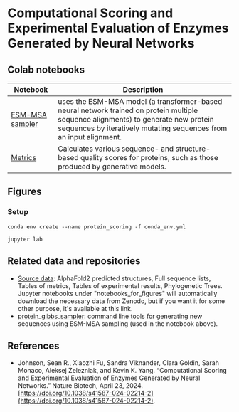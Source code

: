 # Computational Scoring and Experimental Evaluation of Enzymes Generated by Neural Networks



## Colab notebooks

| Notebook | Description |
| -------- | ----------- |
| [ESM-MSA sampler](https://colab.research.google.com/github/seanrjohnson/protein_scoring/blob/main/colab_notebooks/ESM_MSA_sequence_generation.ipynb) | uses the ESM-MSA model (a transformer-based neural network trained on protein multiple sequence alignments) to generate new protein sequences by iteratively mutating sequences from an input alignment. |
| [Metrics](https://github.com/seanrjohnson/protein_scoring/blob/main/colab_notebooks/Protein_Metrics.ipynb) | Calculates various sequence- and structure-based quality scores for proteins, such as those produced by generative models. | 


## Figures

### Setup

```shell
conda env create --name protein_scoring -f conda_env.yml

jupyter lab
```

## Related data and repositories

- [Source data](https://doi.org/10.5281/zenodo.7688667): AlphaFold2 predicted structures, Full sequence lists, Tables of metrics, Tables of experimental results, Phylogenetic Trees. Jupyter notebooks under "notebooks_for_figures" will automatically download the necessary data from Zenodo, but if you want it for some other purpose, it's available at this link.
- [protein_gibbs_sampler](https://github.com/seanrjohnson/protein_gibbs_sampler): command line tools for generating new sequences using ESM-MSA sampling (used in the notebook above). 

## References

- Johnson, Sean R., Xiaozhi Fu, Sandra Viknander, Clara Goldin, Sarah Monaco, Aleksej Zelezniak, and Kevin K. Yang. “Computational Scoring and Experimental Evaluation of Enzymes Generated by Neural Networks.” Nature Biotech, April 23, 2024. [https://doi.org/10.1038/s41587-024-02214-2](https://doi.org/10.1038/s41587-024-02214-2).


